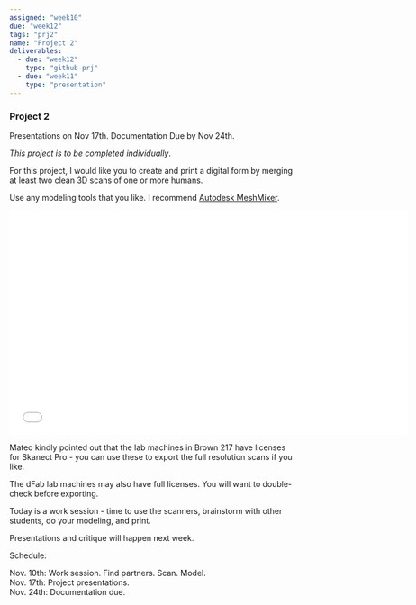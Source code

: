 ```yaml
---
assigned: "week10"
due: "week12"
tags: "prj2"
name: "Project 2"
deliverables:
  - due: "week12"
    type: "github-prj"
  - due: "week11"
    type: "presentation"
---
```


### Project 2

Presentations on Nov 17th. Documentation Due by Nov 24th.

*This project is to be completed individually*.

For this project, I would like you to create and print a digital form by merging
at least two clean 3D scans of one or more humans.

Use any modeling tools that you like. I recommend [Autodesk MeshMixer](http://www.meshmixer.com/download.html).

<iframe width="710" height="399" src="//www.youtube.com/embed/5m9SG9C_lUo?rel=0" frameborder="0" allowfullscreen></iframe>

Mateo kindly pointed out that the lab machines in Brown 217 have licenses for Skanect Pro - you can use these to export the full resolution scans if you like.

The dFab lab machines may also have full licenses. You will want to double-check before exporting.

Today is a work session - time to use the scanners, brainstorm with other
students, do your modeling, and print.

Presentations and critique will happen next week.

Schedule:

Nov. 10th: Work session. Find partners. Scan. Model.  
Nov. 17th: Project presentations.  
Nov. 24th: Documentation due.  
